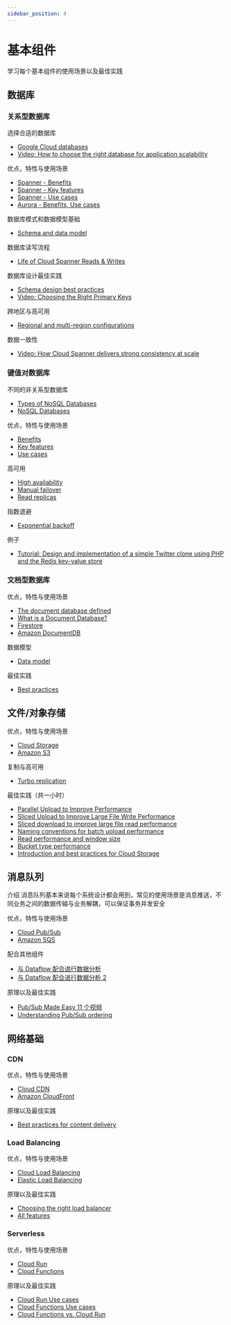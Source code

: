 ```yaml
---
sidebar_position: 4
---
```


# 基本组件

学习每个基本组件的使用场景以及最佳实践

## 数据库

### 关系型数据库

选择合适的数据库

- [Google Cloud databases](https://cloud.google.com/products/databases)
- [Video: How to choose the right database for application scalability](https://www.youtube.com/watch?v=ilmF944dSJY)

优点，特性与使用场景

- [Spanner - Benefits](https://cloud.google.com/spanner#section-1)
- [Spanner - Key features](https://cloud.google.com/spanner#section-2)
- [Spanner - Use cases](https://cloud.google.com/spanner#section-6)
- [Aurora - Benefits, Use cases](https://aws.amazon.com/rds/aurora/)

数据库模式和数据模型基础

- [Schema and data model ](https://cloud.google.com/spanner/docs/schema-and-data-model)

数据库读写流程

- [Life of Cloud Spanner Reads & Writes](https://cloud.google.com/spanner/docs/whitepapers/life-of-reads-and-writes#aside-distributed-filesystems)

数据库设计最佳实践

- [Schema design best practices ](https://cloud.google.com/spanner/docs/schema-design)
- [Video: Choosing the Right Primary Keys](https://www.youtube.com/watch?v=FFTHQt_KFNM)

跨地区与高可用

- [Regional and multi-region configurations ](https://cloud.google.com/spanner/docs/instance-configurations)

数据一致性

- [Video: How Cloud Spanner delivers strong consistency at scale](https://www.youtube.com/watch?v=sOtlaH-QlxM)


### 键值对数据库

不同的非关系型数据库

- [Types of NoSQL Databases](https://aws.amazon.com/nosql/)
- [NoSQL Databases](https://www.couchbase.com/resources/why-nosql)

优点，特性与使用场景

- [Benefits](https://cloud.google.com/memorystore#section-1)
- [Key features](https://cloud.google.com/memorystore#section-2)
- [Use cases](https://aws.amazon.com/dynamodb/)

高可用

- [High availability](https://cloud.google.com/memorystore/docs/redis/high-availability)
- [Manual failover](https://cloud.google.com/memorystore/docs/redis/manual-failover-overview)
- [Read replicas](https://cloud.google.com/memorystore/docs/redis/read-replicas)

指数退避

- [Exponential backoff](https://cloud.google.com/memorystore/docs/redis/exponential-backoff)

例子

- [Tutorial: Design and implementation of a simple Twitter clone using PHP and the Redis key-value store](https://redis.io/topics/twitter-clone)

### 文档型数据库

优点，特性与使用场景

- [The document database defined](https://aws.amazon.com/nosql/document/)
- [What is a Document Database?](https://www.mongodb.com/document-databases)
- [Firestore](https://cloud.google.com/firestore)
- [Amazon DocumentDB](https://aws.amazon.com/documentdb/)

数据模型

- [Data model](https://cloud.google.com/firestore/docs/data-model)

最佳实践

- [Best practices](https://cloud.google.com/firestore/docs/best-practices)

## 文件/对象存储

优点，特性与使用场景

- [Cloud Storage](https://cloud.google.com/storage)
- [Amazon S3](https://aws.amazon.com/s3/)

复制与高可用

- [Turbo replication](https://cloud.google.com/storage/docs/turbo-replication)

最佳实践（共一小时）

- [Parallel Upload to Improve Performance](https://www.youtube.com/watch?v=oEto_3jr1ec&list=PLIivdWyY5sqJcBvDh5dfPoblLGhG1R1-O&index=8)
- [Sliced Upload to Improve Large File Write Performance](https://www.youtube.com/watch?v=NlevtGlo-E0&list=PLIivdWyY5sqJcBvDh5dfPoblLGhG1R1-O&index=9)
- [Sliced download to improve large file read performance](https://www.youtube.com/watch?v=erKF9Dw6Qo4&list=PLIivdWyY5sqJcBvDh5dfPoblLGhG1R1-O&index=10)
- [Naming conventions for batch upload performance](https://www.youtube.com/watch?v=l-XDw55qUzs&list=PLIivdWyY5sqJcBvDh5dfPoblLGhG1R1-O&index=12)
- [Read performance and window size](https://www.youtube.com/watch?v=T-XcI1JDOYY&list=PLIivdWyY5sqJcBvDh5dfPoblLGhG1R1-O&index=13)
- [Bucket type performance](https://www.youtube.com/watch?v=nCTiVwnnEhQ&list=PLIivdWyY5sqJcBvDh5dfPoblLGhG1R1-O&index=14)
- [Introduction and best practices for Cloud Storage](https://www.youtube.com/watch?v=WSwqYGln-vU)

## 消息队列

介绍
消息队列基本来说每个系统设计都会用到，常见的使用场景是消息推送，不同业务之间的数据传输与业务解耦，可以保证事务并发安全

优点，特性与使用场景

- [Cloud Pub/Sub](https://cloud.google.com/pubsub)
- [Amazon SQS](https://aws.amazon.com/sqs/)

配合其他组件

- [与 Dataflow 配合进行数据分析](https://cloud.google.com/pubsub#section-7)
- [与 Dataflow 配合进行数据分析 2](https://cloud.google.com/pubsub/docs/pubsub-dataflow)

原理以及最佳实践

- [Pub/Sub Made Easy 11 个视频](https://www.youtube.com/watch?v=cvu53CnZmGI&list=PLIivdWyY5sqKwVLe4BLJ-vlh9r9zCdOse)
- [Understanding Pub/Sub ordering](https://www.youtube.com/watch?v=S2evHtbl4F8)

## 网络基础

### CDN

优点，特性与使用场景

- [Cloud CDN](https://cloud.google.com/cdn#section-8)
- [Amazon CloudFront](https://aws.amazon.com/cn/cloudfront/)

原理以及最佳实践

- [Best practices for content delivery](https://cloud.google.com/cdn/docs/best-practices)

### Load Balancing

优点，特性与使用场景

- [Cloud Load Balancing](https://cloud.google.com/load-balancing)
- [Elastic Load Balancing](https://aws.amazon.com/elasticloadbalancing/)

原理以及最佳实践

- [Choosing the right load balancer](https://www.youtube.com/watch?v=gdeOeu4E7eQ)
- [All features](https://cloud.google.com/load-balancing/docs/load-balancing-overview)

### Serverless

优点，特性与使用场景

- [Cloud Run](https://cloud.google.com/run)
- [Cloud Functions](https://cloud.google.com/functions)

原理以及最佳实践

- [Cloud Run Use cases](https://cloud.google.com/run#section-5)
- [Cloud Functions Use cases](https://cloud.google.com/functions#section-5)
- [Cloud Functions vs. Cloud Run](https://www.youtube.com/watch?v=zRjOSxTpC3A)



